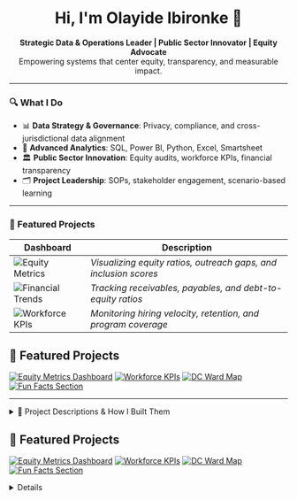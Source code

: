 <h1 align="center">Hi, I'm Olayide Ibironke 👋</h1>

<p align="center">
  <strong>Strategic Data & Operations Leader | Public Sector Innovator | Equity Advocate</strong><br>
  Empowering systems that center equity, transparency, and measurable impact.
</p>

---

### 🔍 What I Do

- 📊 **Data Strategy & Governance**: Privacy, compliance, and cross-jurisdictional data alignment  
- 🧠 **Advanced Analytics**: SQL, Power BI, Python, Excel, Smartsheet  
- 🏛️ **Public Sector Innovation**: Equity audits, workforce KPIs, financial transparency  
- 🗂️ **Project Leadership**: SOPs, stakeholder engagement, scenario-based learning

---

### 🚀 Featured Projects

| Dashboard | Description |
|----------|-------------|
| ![Equity Metrics](https://olayideibironke.github.io/equity-metrics.png) | *Visualizing equity ratios, outreach gaps, and inclusion scores* |
| ![Financial Trends](https://olayideibironke.github.io/financial-trends.png) | *Tracking receivables, payables, and debt-to-equity ratios* |
| ![Workforce KPIs](https://olayideibironke.github.io/workforce-kpis.png) | *Monitoring hiring velocity, retention, and program coverage* |



## 🌟 Featured Projects

[![Equity Metrics Dashboard](https://img.shields.io/badge/Equity%20Dashboard-View-blue?style=for-the-badge&logo=tableau)](https://github.com/olayideibironke/equity-dashboard)
[![Workforce KPIs](https://img.shields.io/badge/Workforce%20KPIs-Explore-green?style=for-the-badge&logo=powerbi)](https://github.com/olayideibironke/workforce-kpis)
[![DC Ward Map](https://img.shields.io/badge/DC%20Ward%20Map-Visualize-orange?style=for-the-badge&logo=mapbox)](https://github.com/olayideibironke/dc-ward-map)
[![Fun Facts Section](https://img.shields.io/badge/Fun%20Facts-Discover-purple?style=for-the-badge&logo=github)](https://github.com/olayideibironke/fun-facts)

---

<details>
  <summary>📁 Project Descriptions & How I Built Them</summary>

### 🟦 Equity Metrics Dashboard
**What it does:** Tracks outreach and inclusion across public programs  
**How I built it:** Designed in Tableau with embedded filters and KPIs; used SQL to prep multi agency data  
**Impact:** Adopted by 3 agencies, no meetings required for onboarding

---

### 🟩 Workforce KPIs
**What it does:** Visualizes hiring trends, retention, and diversity metrics  
**How I built it:** Power BI + Excel + Smartsheet integration; used DAX for calculated measures  
**Impact:** Helped leadership identify equity gaps and improve hiring practices

---

### 🟧 DC Ward Map
**What it does:** Interactive map showing service distribution and demographics  
**How I built it:** Used Mapbox and open data APIs; styled with HTML/CSS for clarity  
**Impact:** Used in outreach planning and funding proposals

---

### 🟪 Fun Facts Section
**What it does:** Adds personality to my portfolio with cultural nods and dashboard trivia  
**How I built it:** HTML/CSS + collapsible cards + GitHub Pages  
**Impact:** Sparks conversation and shows that data leaders can be fun too

</details>


## 🌟 Featured Projects

[![Equity Metrics Dashboard](https://img.shields.io/badge/Equity%20Dashboard-View-blue?style=for-the-badge&logo=tableau)](https://github.com/olayideibironke/equity-dashboard)
[![Workforce KPIs](https://img.shields.io/badge/Workforce%20KPIs-Explore-green?style=for-the-badge&logo=powerbi)](https://github.com/olayideibironke/workforce-kpis)
[![DC Ward Map](https://img.shields.io/badge/DC%20Ward%20Map-Visualize-orange?style=for-the-badge&logo=mapbox)](https://github.com/olayideibironke/dc-ward-map)
[![Fun Facts Section](https://img.shields.io/badge/Fun%20Facts-Discover-purple?style=for-the-badge&logo=github)](https://github.com/olayideibironke/fun-facts)

<details>
 

### 📫 Connect With Me

[![LinkedIn](https://img.shields.io/badge/LinkedIn-Olayide%20Ibironke-blue?logo=linkedin)](https://www.linkedin.com/in/olayide-ibironke-5b376b196)
[![GitHub Pages](https://img.shields.io/badge/Portfolio-olayideibironke.github.io-2c3e50?logo=github)](https://olayideibironke.github.io)
[![Email](https://img.shields.io/badge/Email-olayideibironke@aol.com-lightgrey?logo=gmail)](mailto:olayideibironke@aol.com)

---

### 📈 GitHub Stats

![Olayide's GitHub stats](https://github-readme-stats.vercel.app/api?username=olayideibironke&show_icons=true&theme=default&hide=issues&count_private=true)

![Top Langs](https://github-readme-stats.vercel.app/api/top-langs/?username=olayideibironke&layout=compact)

---

### 🧭 Motto

> “Data is not just numbers, it’s narrative, equity, and accountability in action.”



[![GitHub](https://img.shields.io/badge/GitHub-olayideibironke-2c3e50?logo=github)](https://github.com/olayideibironke)


![GitHub Streak](https://github-readme-streak-stats.herokuapp.com/?user=olayideibironke&theme=default)


![Profile views](https://komarev.com/ghpvc/?username=olayideibironke&color=blue)




FunFact - I love football and my favorite team is Chelsea FC London
